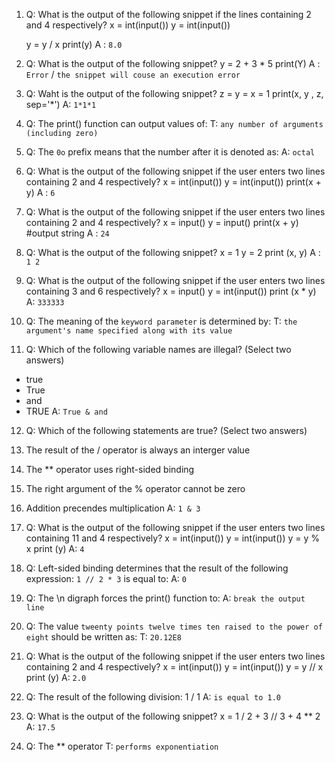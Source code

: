 1. Q: What is the output of the following snippet if the lines containing 2 and 4 respectively?
   x = int(input())
   y = int(input())

   y = y / x
   print(y)
  A : `8.0`

2. Q: What is the output of the following snippet?
   y = 2 + 3 * 5
   print(Y)
  A : `Error` / `the snippet will couse an execution error`

3. Q: Waht is the output of the following snippet?
   z = y = x = 1
   print(x, y , z, sep='*')
  A: `1*1*1`

4. Q: The print() function can output values of:
  T: `any number of arguments (including zero)`

5. Q: The `0o` prefix means that the number after it is denoted as:
  A: `octal`

6. Q: What is the output of the following snippet if the user enters two lines containing 2 and 4 respectively?
   x = int(input())
   y = int(input())
   print(x + y)
  A : `6`

7. Q: What is the output of the following snippet if the user enters two lines containing 2 and 4 respectively?
   x = input()
   y = input()
   print(x + y) #output string
  A : `24`

8. Q: What is the output of the following snippet?
   x = 1
   y = 2
   print (x, y)
  A : `1 2` 

9. Q: What is the output of the following snippet if the user enters two lines containing 3 and 6 respectively?
   x = input()
   y = int(input())
   print (x * y)
  A: `333333`

10. Q: The meaning of the `keyword parameter` is determined by:
  T: `the argument's name specified along with its value`

11. Q: Which of the following variable names are illegal? (Select two answers)
  - true
  - True
  - and
  - TRUE
  A: `True & and`

12. Q: Which of the following statements are true? (Select two answers)
  1. The result of the / operator is always an interger value
  2. The ** operator uses right-sided binding
  3. The right argument of the % operator cannot be zero
  4. Addition precendes multiplication
  A: `1 & 3`

13. Q: What is the output of the following snippet if the user enters two lines containing 11 and 4 respectively?
   x = int(input())
   y = int(input())
   y = y % x
   print (y)
  A: `4`

14. Q: Left-sided binding determines that the result of the following expression:
   `1 // 2 * 3` is equal to:
  A: `0`

15. Q: The \n digraph forces the print() function to:
  A: `break the output line`

16. Q: The value `tweenty points twelve times ten raised to the power of eight` should be written as:
  T: `20.12E8`

17. Q: What is the output of the following snippet if the user enters two lines containing 2 and 4 respectively?
   x = int(input())
   y = int(input())
   y = y // x
   print (y)
  A: `2.0`

18. Q: The result of the following division: 1 / 1
  A: `is equal to 1.0`

19. Q: What is the output of the following snippet?
   x = 1 / 2 + 3 // 3 + 4 ** 2
  A: `17.5`

20. Q: The ** operator 
  T: `performs exponentiation`